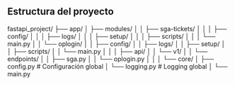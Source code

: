 ## Estructura del proyecto

fastapi_project/
├── app/
│   ├── modules/
│   │   ├── sga-tickets/
│   │   │   ├── config/
│   │   │   ├── logs/
│   │   │   ├── setup/
│   │   │   ├── scripts/
│   │   │   └── main.py
│   │   └── oplogin/
│   │       ├── config/
│   │       ├── logs/
│   │       ├── setup/
│   │       ├── scripts/
│   │       └── main.py
│   │
│   ├── api/
│   │   └── v1/
│   │       └── endpoints/
│   │           ├── sga.py
│   │           └── oplogin.py
│   │
│   └── core/
│       ├── config.py      # Configuración global
│       └── logging.py     # Logging global
│
└── main.py


